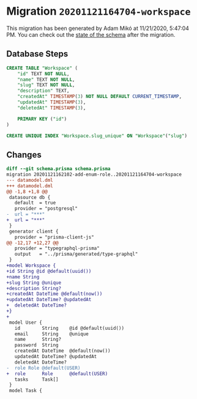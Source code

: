 # Migration `20201121164704-workspace`

This migration has been generated by Adam Mikó at 11/21/2020, 5:47:04 PM.
You can check out the [state of the schema](schema.prisma) after the migration.

## Database Steps

```sql
CREATE TABLE "Workspace" (
    "id" TEXT NOT NULL,
    "name" TEXT NOT NULL,
    "slug" TEXT NOT NULL,
    "description" TEXT,
    "createdAt" TIMESTAMP(3) NOT NULL DEFAULT CURRENT_TIMESTAMP,
    "updatedAt" TIMESTAMP(3),
    "deletedAt" TIMESTAMP(3),

    PRIMARY KEY ("id")
)

CREATE UNIQUE INDEX "Workspace.slug_unique" ON "Workspace"("slug")
```

## Changes

```diff
diff --git schema.prisma schema.prisma
migration 20201121162102-add-enum-role..20201121164704-workspace
--- datamodel.dml
+++ datamodel.dml
@@ -1,8 +1,8 @@
 datasource db {
   default  = true
   provider = "postgresql"
-  url = "***"
+  url = "***"
 }
 generator client {
   provider = "prisma-client-js"
@@ -12,17 +12,27 @@
   provider = "typegraphql-prisma"
   output   = "../prisma/generated/type-graphql"
 }
+model Workspace {
+id String @id @default(uuid())
+name String
+slug String @unique
+description String?
+createdAt DateTime @default(now())
+updatedAt DateTime? @updatedAt
+  deletedAt DateTime?
+}
+
 model User {
   id        String    @id @default(uuid())
   email     String    @unique
   name      String?
   password  String
   createdAt DateTime  @default(now())
   updatedAt DateTime? @updatedAt
   deletedAt DateTime?
-  role Role @default(USER)
+  role      Role      @default(USER)
   tasks     Task[]
 }
 model Task {
```



